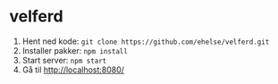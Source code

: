 # velferd

1. Hent ned kode: `git clone https://github.com/ehelse/velferd.git`
2. Installer pakker: `npm install`
3. Start server: `npm start`
4. Gå til <http://localhost:8080/>
